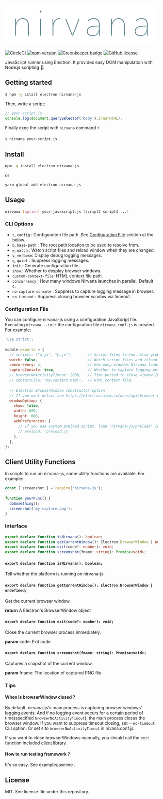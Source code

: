 # ![Nirvana](./logo.png)

[![CircleCI](https://circleci.com/gh/Quramy/nirvana-js.svg?style=svg)](https://circleci.com/gh/Quramy/nirvana-js)
[![npm version](https://badge.fury.io/js/nirvana-js.svg)](https://badge.fury.io/js/nirvana-js)
[![Greenkeeper badge](https://badges.greenkeeper.io/Quramy/nirvana-js.svg)](https://greenkeeper.io/)
[![GitHub license](https://img.shields.io/badge/license-MIT-blue.svg)](https://raw.githubusercontent.com/Quramy/nirvana-js/master/LICENSE)

JavaScript runner using Electron. It provides easy DOM manipulation with Node.js scripting :space_invader:.

## Getting started

```sh
$ npm -g istall electron nirvana-js
```

Then, write a script:

```js
// your-script.js
console.log(document.querySelector('body').innerHTML);
```

Finally exec the script with `nirvana` command :zap:

```sh
$ nirvana your-script.js
```

## Install

```sh
npm -g install electron nirvana-js
```

or

```sh
yarn global add electron nirvana-js
```

## Usage

```sh
nirvana [option] your-javascript.js [script2 script3 ...]
```

### CLI Options

- `c`, `config` : Configuration file path. See [Configuration File](#configuration-file) section at the below.
- `b`, `base-path` : The root path location to be used to resolve from.
- `w`, `watch` : Watch script files and reload window when they are changed.
- `v`, `verbose`: Display debug logging messages.
- `q`, `quiet` : Suppress logging messages.
- `init` : Generate configuration file.
- `show` : Whether to desplay browser windows.
- `custom-context-file`: HTML context file path.
- `concurrency` : How many windows Nirvana launches in parallel. Default `4`.
- `no-capture-console` : Suppress to capture logging message in browser.
- `no-timeout` : Suppress closing browser window via timeout.

### Configuration File
You can configure nirvana-js using a configuration JavaScript file. Executing `nirvana --init` the configuration file `nirvana.conf.js` is created. For example:

```js
'use strict';

module.exports = {
  // scripts: ["a.js", "b.js"],       // Script files to run. Also glob syntax is available e.g. "*.spec.js"
  watch: false,                       // Watch script files and reload window when they are changed.
  concurrency: 4,                     // How many windows Nirvana launches in parallel.
  captureConsole: true,               // Whether to capture logging message in browser.
  // browserNoActivityTimout: 2000,   // Time period to close window [msec]. If you not want timeout closing, set zero.
  // contextFile: "my-context.html",  // HTML context file.
  
  // Electron BrowserWindow constructor option
  // If you want detail see https://electron.atom.io/docs/api/browser-window/#new-browserwindowoptions.
  windowOption: {
    show: false,
    width: 800,
    height: 600,
    webPreferences: {
      // If you use custom preload script, load 'nirvana-js/preload' in your preload script.
      // preload: 'preload.js'
    },
  },
};
```

## Client Utility Functions
In scripts to run on nirvana-js, some utility functions are available. For example:

```js
const { screenshot } = require('nirvana-js');

function yourFunc() {
  doSomething();
  screenshot('my-capture.png');
}
```

<!-- doc -->
<!-- THIS DOCUMENT IS AUTOMATICALLY GENERATED FROM src/*.ts -->
<!-- Please edit src/*.ts and `npm run build:docs:api` -->


### Interface

```typescript
export declare function isNirvana(): boolean;
export declare function getCurrentWindow(): Electron.BrowserWindow | undefined;
export declare function exit(code?: number): void;
export declare function screenshot(fname: string): Promise<void>;
```


#### `export declare function isNirvana(): boolean;`



Tell whether the platform is running on nirvana-js.


#### `export declare function getCurrentWindow(): Electron.BrowserWindow | undefined;`



Get the current browser window.


<b>return</b> A Electron's BrowserWindow object


#### `export declare function exit(code?: number): void;`



Close the current browser process immediately.


<b>param</b> code: Exit code.


#### `export declare function screenshot(fname: string): Promise<void>;`



Captures a snapshot of the current window.


<b>param</b> fname: The location of captured PNG file.



<!-- end:doc -->

### Tips
#### When is browserWindow closed ?
By default, nirvana-js's main process is capturing browser windows' logging events. And if no logging event occurs for a certain period of time(specified `browserNoActivityTimout`), the main process closes the browser window. If you want to suppress timeout closing, set `--no-timeout` CLI option. Or set `0` to `browserNoActivityTimout` in nivana.conf.js.

If you want to close browserWindows manually, you should call the `exit` function included [client library](#export-declare-function-exitcode-number-void).

#### How to run testing framework ?
It's so easy. See example/jasmine .

## License
MIT. See license file under this repository.
